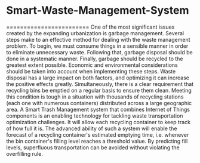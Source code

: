 # Smart-Waste-Management-System
========================
One of the most significant issues created by the expanding urbanization is garbage
management. Several steps make to an effective method for dealing with the waste
management problem. To begin, we must consume things in a sensible manner in order to
eliminate unnecessary waste. Following that, garbage disposal should be done in a systematic
manner. Finally, garbage should be recycled to the greatest extent possible. Economic and
environmental considerations should be taken into account when implementing these steps. Waste disposal has a large impact on both factors, and optimizing it can increase the
positive effects greatly. Simultaneously, there is a clear requirement that recycling bins be
emptied on a regular basis to ensure them clean. Meeting this condition is tough in a situation
with thousands of recycling stations (each one with numerous containers) distributed across a
large geographic area. A Smart Trash Management system that combines Internet of Things components is
an enabling technology for tackling waste transportation optimization challenges. It will
allow each recycling container to keep track of how full it is. The advanced ability of such a
system will enable the forecast of a recycling container's estimated emptying time, i.e. whenever the bin container's filling level reaches a threshold value. By predicting fill levels, superfluous transportation can be avoided without violating the overfilling rule.
